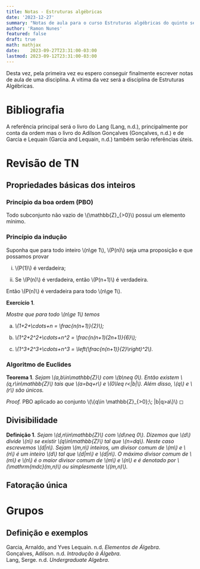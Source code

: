 ```yaml
---
title: Notas - Estruturas algébricas
date: '2023-12-27'
summary: "Notas de aula para o curso Estruturas algébricas do quinto semestre do curso de bacharelado em matemática da UFC."
author: 'Ramon Nunes'
featured: false
draft: true
math: mathjax
date:    2023-09-27T23:31:00-03:00
lastmod: 2023-09-12T23:31:00-03:00
---
```


<p>Desta vez, pela primeira vez eu espero conseguir finalmente escrever
notas de aula de uma disciplina. A vitima da vez será a disciplina de
Estruturas Algébricas.</p>
<h1 id="bibliografia">Bibliografia</h1>
<p>A referência principal será o livro do Lang <span class="citation"
data-cites="lang">(Lang, n.d.)</span>, principalmente por conta da ordem
mas o livro do Adilson Gonçalves <span class="citation"
data-cites="adilson">(Gonçalves, n.d.)</span> e de Garcia e Lequain
<span class="citation" data-cites="garcia-lequain">(Garcia and Lequain,
n.d.)</span> também serão referências úteis.</p>
<h1 id="revisão-de-tn">Revisão de TN</h1>
<h2 id="propriedades-básicas-dos-inteiros">Propriedades básicas dos
inteiros</h2>
<h3 class="unnumbered" id="princípio-da-boa-ordem-pbo">Princípio da boa
ordem (PBO)</h3>
<p>Todo subconjunto não vazio de <span
class="math inline">\(\mathbb{Z}_{&gt;0}\)</span> possui um elemento
mínimo.</p>
<h3 class="unnumbered" id="princípio-da-indução">Princípio da
indução</h3>
<p>Suponha que para todo inteiro <span class="math inline">\(n\ge
1\)</span>, <span class="math inline">\(P(n)\)</span> seja uma
proposição e que possamos provar</p>
<ol type="i">
<li><p><span class="math inline">\(P(1)\)</span> é verdadeira;</p></li>
<li><p>Se <span class="math inline">\(P(n)\)</span> é verdadeira, então
<span class="math inline">\(P(n+1)\)</span> é verdadeira.</p></li>
</ol>
<p>Então <span class="math inline">\(P(n)\)</span> é verdadeira para
todo <span class="math inline">\(n\ge 1\)</span>.</p>
<div class="pre-ex">
<p><strong>Exercício 1</strong>. <em><span
class="upright"></span></em></p>
<p><em>Mostre que para todo <span class="math inline">\(n\ge 1\)</span>
temos</em></p>
<ol type="a">
<li><p><em><span class="math inline">\(1+2+\cdots+n =
\frac{n(n+1)}{2}\)</span>;</em></p></li>
<li><p><em><span class="math inline">\(1^2+2^2+\cdots+n^2 =
\frac{n(n+1)(2n+1)}{6}\)</span>;</em></p></li>
<li><p><em><span class="math inline">\(1^3+2^3+\cdots+n^3 =
\left(\frac{n(n+1)}{2}\right)^2\)</span>.</em></p></li>
</ol>
</div>
<h3 class="unnumbered" id="algoritmo-de-euclides">Algoritmo de
Euclides</h3>
<div class="thm">
<p><strong>Teorema 1</strong>. <em>Sejam <span
class="math inline">\(a,b\in\mathbb{Z}\)</span> com <span
class="math inline">\(b\neq 0\)</span>. Então existem <span
class="math inline">\(q,r\in\mathbb{Z}\)</span> tais que <span
class="math inline">\(a=bq+r\)</span> e <span
class="math inline">\(0\leq r&lt;|b|\)</span>. Além disso, <span
class="math inline">\(q\)</span> e <span
class="math inline">\(r\)</span> são únicos.</em></p>
</div>
<div class="proof">
<p><em>Proof.</em> PBO aplicado ao conjunto <span
class="math inline">\(\{q\in \mathbb{Z}_{&gt;0};\;
|b|q&gt;a\}\)</span> ◻</p>
</div>
<h2 id="divisibilidade">Divisibilidade</h2>
<div class="dfn">
<p><strong>Definição 1</strong>. <em>Sejam <span
class="math inline">\(d,n\in\mathbb{Z}\)</span> com <span
class="math inline">\(d\neq 0\)</span>. Dizemos que <span
class="math inline">\(d\)</span> divide <span
class="math inline">\(n\)</span> se existir <span
class="math inline">\(q\in\mathbb{Z}\)</span> tal que <span
class="math inline">\(n=dq\)</span>. Neste caso escrevemos <span
class="math inline">\(d|n\)</span>. Sejam <span
class="math inline">\(m,n\)</span> inteiros, um divisor comum de <span
class="math inline">\(m\)</span> e <span
class="math inline">\(n\)</span> é um inteiro <span
class="math inline">\(d\)</span> tal que <span
class="math inline">\(d|m\)</span> e <span
class="math inline">\(d|n\)</span>. O máximo divisor comum de <span
class="math inline">\(m\)</span> e <span
class="math inline">\(n\)</span> é o maior divisor comum de <span
class="math inline">\(m\)</span> e <span
class="math inline">\(n\)</span> e é denotado por <span
class="math inline">\(\mathrm{mdc}(m,n)\)</span> ou simplesmente <span
class="math inline">\((m,n)\)</span>.</em></p>
</div>
<h2 id="fatoração-única">Fatoração única</h2>
<h1 id="grupos">Grupos</h1>
<h2 class="unnumbered" id="definição-e-exemplos">Definição e
exemplos</h2>
<div id="refs" class="references csl-bib-body hanging-indent"
data-entry-spacing="0" role="list">
<div id="ref-garcia-lequain" class="csl-entry" role="listitem">
Garcia, Arnaldo, and Yves Lequain. n.d. <em>Elementos de Álgebra</em>.
</div>
<div id="ref-adilson" class="csl-entry" role="listitem">
Gonçalves, Adilson. n.d. <em>Introdução à Álgebra</em>.
</div>
<div id="ref-lang" class="csl-entry" role="listitem">
Lang, Serge. n.d. <em>Undergraduate Algebra</em>.
</div>
</div>

